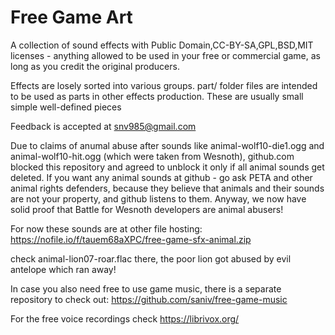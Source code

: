 # Free Game Art
A collection of sound effects with Public Domain,CC-BY-SA,GPL,BSD,MIT licenses - anything allowed to be used in your free or commercial game, as long as you credit the original producers.

Effects are losely sorted into various groups. part/ folder files are intended to be used as parts in other effects production. These are usually small simple well-defined pieces

Feedback is accepted at snv985@gmail.com

Due to claims of anumal abuse after sounds like animal-wolf10-die1.ogg and animal-wolf10-hit.ogg (which were taken from Wesnoth), github.com blocked this repository and agreed to unblock it only if all animal sounds get deleted. If you want any animal sounds at github - go ask PETA and other animal rights defenders, because they believe that animals and their sounds are not your property, and github listens to them. Anyway, we now have solid proof that Battle for Wesnoth developers are animal abusers!

For now these sounds are at other file hosting:
https://nofile.io/f/tauem68aXPC/free-game-sfx-animal.zip

check animal-lion07-roar.flac there, the poor lion got abused by evil antelope which ran away!

In case you also need free to use game music, there is a separate repository to check out: https://github.com/saniv/free-game-music

For the free voice recordings check https://librivox.org/